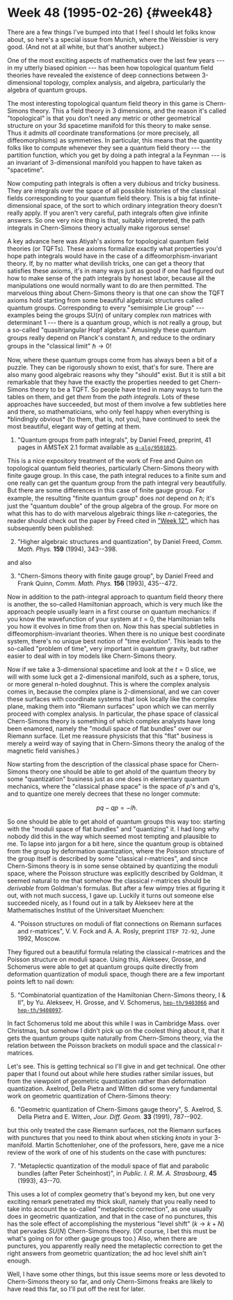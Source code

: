 # Week 48 (1995-02-26) {#week48}

There are a few things I've bumped into that I feel I should let folks
know about, so here's a special issue from Munich, where the Weissbier
is very good. (And not at all white, but that's another subject.)

One of the most exciting aspects of mathematics over the last few years
--- in my utterly biased opinion --- has been how topological
quantum field theories have revealed the existence of deep connections
between 3-dimensional topology, complex analysis, and algebra,
particularly the algebra of quantum groups.

The most interesting topological quantum field theory in this game is
Chern-Simons theory. This a field theory in 3 dimensions, and the reason
it's called "topological" is that you don't need any metric or other
geometrical structure on your 3d spacetime manifold for this theory to
make sense. Thus it admits *all* coordinate transformations (or more
precisely, all diffeomorphisms) as symmetries. In particular, this means
that the quantity folks like to compute whenever they see a quantum
field theory --- the partition function, which you get by doing a path
integral a la Feynman --- is an invariant of 3-dimensional manifold
you happen to have taken as "spacetime".

Now computing path integrals is often a very dubious and tricky
business. They are integrals over the space of all possible histories of
the classical fields corresponding to your quantum field theory. This is
a big fat infinite-dimensional space, of the sort to which ordinary
integration theory doesn't really apply. If you aren't very careful,
path integrals often give infinite answers. So one very nice thing is
that, suitably interpreted, the path integrals in Chern-Simons theory
actually make rigorous sense!

A key advance here was Atiyah's axioms for topological quantum field
theories (or TQFTs). These axioms formalize exactly what properties
you'd hope path integrals would have in the case of a
diffeomorphism-invariant theory. If, by no matter what devilish tricks,
one can get a theory that satisfies these axioms, it's in many ways
just as good if one had figured out how to make sense of the path
integrals by honest labor, because all the manipulations one would
normally want to do are then permitted. The marvelous thing about
Chern-Simons theory is that one can show the TQFT axioms hold starting
from some beautiful algebraic structures called quantum groups.
Corresponding to every "semisimple Lie group" --- examples being the
groups SU(n) of unitary complex nxn matrices with determinant 1 ---
there is a quantum group, which is not really a group, but a so-called
"quasitriangular Hopf algebra." Amusingly these quantum groups really
depend on Planck's constant $\hbar$, and reduce to the ordinary groups in the
"classical limit" $\hbar \to 0$!

Now, where these quantum groups come from has always been a bit of a
puzzle. They can be rigorously shown to exist, that's for sure. There
are also many good algebraic reasons why they "should" exist. But it
is still a bit remarkable that they have the exactly the properties
needed to get Chern-Simons theory to be a TQFT. So people have tried in
many ways to turn the tables on them, and get *them* from the *path
integrals*. Lots of these approaches have succeeded, but most of them
involve a few subtleties here and there, so mathematicians, who only
feel happy when everything is \*blindingly obvious\* (to them, that is,
not you), have continued to seek the most beautiful, elegant way of
getting at them.

1) "Quantum groups from path integrals", by Daniel Freed, preprint, 41 pages in AMSTeX 2.1 format available as [`q-alg/9501025`](http://xxx.lanl.gov/abs/q-alg/9501025).

This is a nice expository treatment of the work of Free and Quinn on
topological quantum field theories, particularly Chern-Simons theory
with finite gauge group. In this case, the path integral reduces to a
finite sum and one really can get the quantum group from the path
integral very beautifully. But there are some differences in this case
of finite gauge group. For example, the resulting "finite quantum
group" does *not* depend on $\hbar$; it's just the "quantum double" of the
group algebra of the group. For more on what this has to do with
marvelous algebraic things like $n$-categories, the reader should check
out the paper by Freed cited in ["Week 12"](#week12), which has
subsequently been published:

2) "Higher algebraic structures and quantization", by Daniel Freed, _Comm. Math. Phys._ **159** (1994), 343--398.

and also

3) "Chern-Simons theory with finite gauge group", by Daniel Freed and Frank Quinn, _Comm. Math. Phys._ **156** (1993), 435--472.

Now in addition to the path-integral approach to quantum field theory
there is another, the so-called Hamiltonian approach, which is very much
like the approach people usually learn in a first course on quantum
mechanics: if you know the wavefunction of your system at $t = 0$, the
Hamiltonian tells you how it evolves in time from then on. Now this has
special subtleties in diffeomorphism-invariant theories. When there is
no unique best coordinate system, there's no unique best notion of
"time evolution". This leads to the so-called "problem of time",
very important in quantum gravity, but rather easier to deal with in toy
models like Chern-Simons theory.

Now if we take a 3-dimensional spacetime and look at the $t = 0$ slice, we
will with some luck get a 2-dimensional manifold, such as a sphere,
torus, or more general n-holed doughnut. This is where the complex
analysis comes in, because the complex plane is 2-dimensional, and we
can cover these surfaces with coordinate systems that look locally like
the complex plane, making them into "Riemann surfaces" upon which we
can merrily proceed with complex analysis. In particular, the phase
space of classical Chern-Simons theory is something of which complex
analysts have long been enamored, namely the "moduli space of flat
bundles" over our Riemann surface. (Let me reassure physicists that
this "flat" business is merely a weird way of saying that in
Chern-Simons theory the analog of the magnetic field vanishes.)

Now starting from the description of the classical phase space for
Chern-Simons theory one should be able to get ahold of the quantum
theory by some "quantization" business just as one does in elementary
quantum mechanics, where the "classical phase space" is the space of
$p$'s and $q$'s, and to quantize one merely decrees that these no longer
commute:

$$pq-qp = -i \hbar.$$

So one should be able to get ahold of quantum groups this way too:
starting with the "moduli space of flat bundles" and "quantizing"
it. I had long why nobody did this in the way which seemed most tempting
and plausible to me. To lapse into jargon for a bit here, since the
quantum group is obtained from the group by deformation quantization,
where the Poisson structure of the group itself is described by some
"classical r-matrices", and since Chern-Simons theory is in some sense
obtained by quantizing the moduli space, where the Poisson structure was
explicitly described by Goldman, it seemed natural to me that somehow
the classical r-matrices should be *derivable* from Goldman's formulas.
But after a few wimpy tries at figuring it out, with not much success, I
gave up. Luckily it turns out someone else succeeded nicely, as I found
out in a talk by Alekseev here at the Mathematisches Institut of the
Universitaet Muenchen:

4) "Poisson structures on moduli of flat connections on Riemann surfaces and r-matrices", V. V. Fock and A. A. Rosly, preprint `ITEP 72-92`, June 1992, Moscow.

They figured out a beautiful formula relating the classical r-matrices
and the Poisson structure on moduli space. Using this, Alekseev, Grosse,
and Schomerus were able to get at quantum groups quite directly from
deformation quantization of moduli space, though there are a few
important points left to nail down:

5) "Combinatorial quantization of the Hamiltonian Chern-Simons theory, I & II", by Yu. Alekseev, H. Grosse, and V. Schomerus, [`hep-th/9403066`](http://xxx.lanl.gov/abs/hep-th/9403066) and [`hep-th/9408097`](http://xxx.lanl.gov/abs/hep-th/9408097).

In fact Schomerus told me about this while I was in Cambridge Mass. over
Christmas, but somehow I didn't pick up on the coolest thing about it,
that it gets the quantum groups quite naturally from Chern-Simons
theory, via the relation between the Poisson brackets on moduli space
and the classical r-matrices.

Let's see. This is getting technical so I'll give in and get
technical. One other paper that I found out about while here studies
rather similar issues, but from the viewpoint of geometric quantization
rather than deformation quantization. Axelrod, Della Pietra and Witten
did some very fundamental work on geometric quantization of Chern-Simons
theory:

6) "Geometric quantization of Chern-Simons gauge theory", S. Axelrod, S. Della Pietra and E. Witten, _Jour. Diff. Geom._ **33** (1991), 787--902.

but this only treated the case Riemann surfaces, not the Riemann
surfaces with punctures that you need to think about when sticking
*knots* in your 3-manifold. Martin Schottenloher, one of the professors,
here, gave me a nice review of the work of one of his students on the
case with punctures:

7) "Metaplectic quantization of the moduli space of flat and parabolic bundles (after Peter Scheinhost)", in _Public. I. R. M. A. Strasbourg_, **45** (1993), 43--70.

This uses a lot of complex geometry that's beyond my ken, but one very
exciting remark penetrated my thick skull, namely that you really need
to take into account the so-called "metaplectic correction", as one
usually does in geometric quantization, and that in the case of no
punctures, this has the sole effect of accomplishing the mysterious
"level shift" $(k \to k + N)$ that pervades $SU(N)$ Chern-Simons theory. (Of
course, I bet this must be what's going on for other gauge groups too.)
Also, when there are punctures, you apparently really need the
metaplectic correction to get the right answers from geometric
quantization; the ad hoc level shift ain't enough.

Well, I have some other things, but this issue seems more or less
devoted to Chern-Simons theory so far, and only Chern-Simons freaks are
likely to have read this far, so I'll put off the rest for later.
